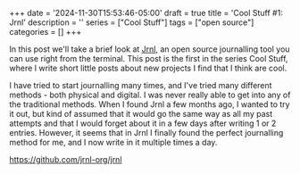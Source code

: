 +++
date = '2024-11-30T15:53:46-05:00'
draft = true
title = 'Cool Stuff #1: Jrnl'
description = ''
series = ["Cool Stuff"]
tags = ["open source"]
categories = []
+++

In this post we'll take a brief look at [Jrnl](https://jrnl.sh/en/stable), an open source journalling tool you can use right from the terminal. This post is the first in the series Cool Stuff, where I write short little posts about new projects I find that I think are cool. 
<!--more-->

I have tried to start journalling many times, and I've tried many different methods - both physical and digital. I was never really able to get into any of the traditional methods. When I found Jrnl a few months ago, I wanted to try it out, but kind of assumed that it would go the same way as all my past attempts and that I would forget about it in a few days after writing 1 or 2 entries. However, it seems that in Jrnl I finally found the perfect journalling method for me, and I now write in it multiple times a day. 

https://github.com/jrnl-org/jrnl
